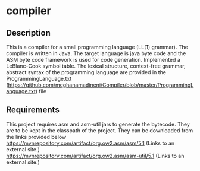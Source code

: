 # compiler
## Description
This is a compiler for a small programming language (LL(1) grammar). The compiler is written in Java. The target language is java byte code and the ASM byte code framework is used for code generation. Implemented a LeBlanc-Cook symbol table. The lexical structure, context-free grammar, abstract syntax of the programming language are provided in the ProgrammingLanguage.txt (https://github.com/meghanamadineni/Compiler/blob/master/ProgrammingLanguage.txt) file

## Requirements
This project requires asm and asm-util jars to generate the bytecode. They are to be kept in the classpath of the project. They can be downloaded from the links provided below <br/>
https://mvnrepository.com/artifact/org.ow2.asm/asm/5.1 (Links to an external site.) <br/>
https://mvnrepository.com/artifact/org.ow2.asm/asm-util/5.1 (Links to an external site.)
